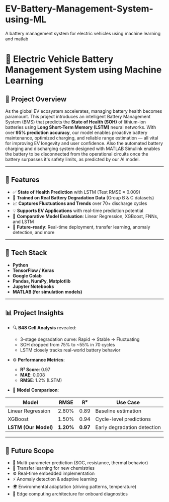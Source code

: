 # EV-Battery-Management-System-using-ML
A battery management system for electric vehicles using machine learning and matlab 

# 🔋 Electric Vehicle Battery Management System using Machine Learning

## 🚗 Project Overview

As the global EV ecosystem accelerates, managing battery health becomes paramount. This project introduces an intelligent Battery Management System (BMS) that predicts the **State of Health (SOH)** of lithium-ion batteries using **Long Short-Term Memory (LSTM)** neural networks. With over **95% prediction accuracy**, our model enables proactive battery maintenance, optimized charging, and reliable range estimation — all vital for improving EV longevity and user confidence. Also the automated battery charging and discharging system designed with MATLAB Simulink enables the battery to be disconnected from the operational circuits once the battery surpasses it's safety limits, as predicted by our AI model.

---

## 📌 Features

* ✅ **State of Health Prediction** with LSTM (Test RMSE ≈ 0.009)
* 🔄 **Trained on Real Battery Degradation Data** (Group B & C datasets)
* 📈 **Captures Fluctuations and Trends** over 70+ discharge cycles
* 💡 **Supports EV Applications** with real-time prediction potential
* 🔬 **Comparative Model Evaluation**: Linear Regression, XGBoost, FNNs, and LSTM
* 🧠 **Future-ready**: Real-time deployment, transfer learning, anomaly detection, and more

---

## 🧠 Tech Stack

* **Python**
* **TensorFlow / Keras**
* **Google Colab**
* **Pandas, NumPy, Matplotlib**
* **Jupyter Notebooks**
* **MATLAB (for simulation models)**

---

## 📊 Project Insights

* 🔍 **B48 Cell Analysis** revealed:

  * 3-stage degradation curve: Rapid → Stable → Fluctuating
  * SOH dropped from 75% to \~55% in 70 cycles
  * LSTM closely tracks real-world battery behavior

* ⚙️ **Performance Metrics**:

  * **R² Score**: 0.97
  * **MAE**: 0.008
  * **RMSE**: 1.2% (LSTM)

* 🔄 **Model Comparison**:

| Model                | RMSE      | R²       | Use Case                    |
| -------------------- | --------- | -------- | --------------------------- |
| Linear Regression    | 2.80%     | 0.89     | Baseline estimation         |
| XGBoost              | 1.50%     | 0.94     | Cycle-level predictions     |
| **LSTM (Our Model)** | **1.20%** | **0.97** | Early degradation detection |

---

## 🔭 Future Scope

* 📌 Multi-parameter prediction (SOC, resistance, thermal behavior)
* 🧠 Transfer learning for new chemistries
* ⚙️ Real-time embedded implementation
* ⚡ Anomaly detection & adaptive learning
* 🌍 Environmental adaptation (driving patterns, temperature)
* 🧩 Edge computing architecture for onboard diagnostics


